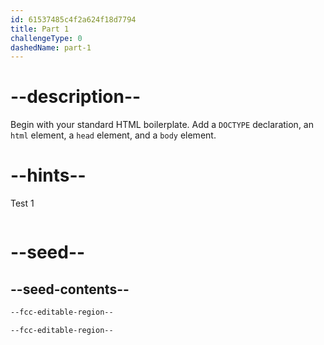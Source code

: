 ```yaml
---
id: 61537485c4f2a624f18d7794
title: Part 1
challengeType: 0
dashedName: part-1
---
```


# --description--

Begin with your standard HTML boilerplate. Add a `DOCTYPE` declaration, an `html` element, a `head` element, and a `body` element.

# --hints--

Test 1

```js

```

# --seed--

## --seed-contents--

```html
--fcc-editable-region--

--fcc-editable-region--
```

```css

```
